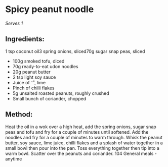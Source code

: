 
# Spicy peanut noodle
_Serves 1_
## Ingredients:
1 tsp coconut oil3 spring onions, sliced70g sugar snap peas, sliced
* 100g smoked tofu, diced
* 70g ready-to-eat udon noodles
* 20g peanut butter
* 2 tsp light soy sauce
* Juice of ˜˚˛ lime
* Pinch of chilli flakes
* 5g unsalted roasted peanuts, roughly crushed
* Small bunch of coriander, chopped
## Method:
Heat the oil in a wok over a high heat, add the spring onions, 
sugar snap peas and tofu and fry for a couple of minutes until 
softened. Add the noodles and fry for a couple of minutes to 
warm through. 
Whisk the peanut butter, soy sauce, lime juice, chilli flakes and a 
splash of water together in a small bowl then pour into the pan. 
Toss everything together then tip into a warm bowl. Scatter over 
the peanuts and coriander.
104
General meals - anytime

